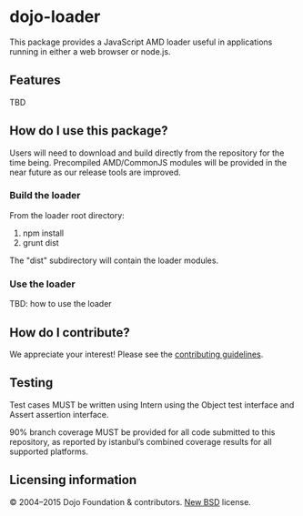 # dojo-loader

This package provides a JavaScript AMD loader useful in applications running in either a web browser or node.js. 

## Features

TBD

## How do I use this package?

Users will need to download and build directly from the repository for the time being. Precompiled AMD/CommonJS modules will be provided in the near future as our release tools are improved.

### Build the loader
From the loader root directory:

 1. npm install
 1. grunt dist
 
The "dist" subdirectory will contain the loader modules.

### Use the loader

TBD: how to use the loader

## How do I contribute?

We appreciate your interest!  Please see the [contributing guidelines](CONTRIBUTING.md).

## Testing

Test cases MUST be written using Intern using the Object test interface and Assert assertion interface.

90% branch coverage MUST be provided for all code submitted to this repository, as reported by istanbul’s combined coverage results for all supported platforms.

## Licensing information

© 2004–2015 Dojo Foundation & contributors. [New BSD](http://opensource.org/licenses/BSD-3-Clause) license.

